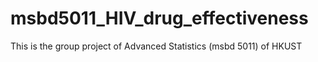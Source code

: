 # msbd5011_HIV_drug_effectiveness
This is the group project of Advanced Statistics (msbd 5011) of HKUST
